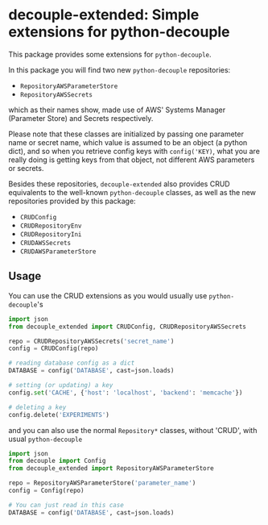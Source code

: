 # decouple-extended: Simple extensions for python-decouple

This package provides some extensions for `python-decouple`.

In this package you will find two new `python-decouple` repositories:

* `RepositoryAWSParameterStore`
* `RepositoryAWSSecrets`

which as their names show, made use of AWS' Systems Manager (Parameter Store) and Secrets respectively.

Please note that these classes are initialized by passing one parameter name or secret name, which value is assumed to be an object (a python dict), and so when you retrieve config keys with `config('KEY)`, what you are really doing is getting keys from that object, not different AWS parameters or secrets.

Besides these repositories, `decouple-extended` also provides CRUD equivalents to the well-known `python-decouple` classes, as well as the new repositories provided by this package:

* `CRUDConfig`
* `CRUDRepositoryEnv`
* `CRUDRepositoryIni`
* `CRUDAWSSecrets`
* `CRUDAWSParameterStore`

## Usage

You can use the CRUD extensions as you would usually use `python-decouple`'s

```python
import json
from decouple_extended import CRUDConfig, CRUDRepositoryAWSSecrets

repo = CRUDRepositoryAWSSecrets('secret_name')
config = CRUDConfig(repo)

# reading database config as a dict
DATABASE = config('DATABASE', cast=json.loads)

# setting (or updating) a key
config.set('CACHE', {'host': 'localhost', 'backend': 'memcache'})

# deleting a key
config.delete('EXPERIMENTS')
```

and you can also use the normal `Repository*` classes, without 'CRUD', with usual `python-decouple`

```python
import json
from decouple import Config
from decouple_extended import RepositoryAWSParameterStore

repo = RepositoryAWSParameterStore('parameter_name')
config = Config(repo)

# You can just read in this case
DATABASE = config('DATABASE', cast=json.loads)
```

